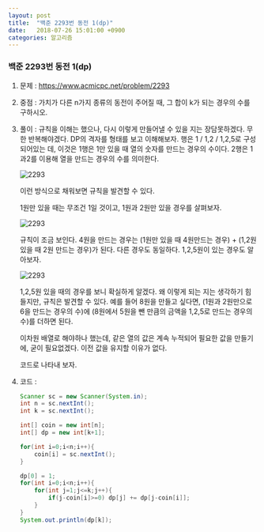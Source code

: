 ```yaml
---
layout: post
title:  "백준 2293번 동전 1(dp)"
date:   2018-07-26 15:01:00 +0900
categories: 알고리즘
---
```


### 백준 2293번 동전 1(dp)

1. 문제 : https://www.acmicpc.net/problem/2293

2. 중점 : 가치가 다른 n가지 종류의 동전이 주어질 때, 그 합이 k가 되는 경우의 수를 구하시오.

3. 풀이 : 규칙을 이해는 했으나, 다시 이렇게 만들어낼 수 있을 지는 장담못하겠다. 무한 반복해야겠다. DP의 격자를 형태를 보고 이해해보자. 행은 1 / 1,2 / 1,2,5로 구성되어있는 데, 이것은 1행은 1만 있을 때 열의 숫자를 만드는 경우의 수이다. 2행은 1과2를 이용해 열을 만드는 경우의 수를 의미한다. 

   ![2293](https://user-images.githubusercontent.com/33653318/43244687-b489de7c-90e6-11e8-93f8-e6dbba477e0f.png)

   이런 방식으로 채워보면 규칙을 발견할 수 있다. 

   1원만 있을 때는 무조건 1일 것이고, 1원과 2원만 있을 경우를 살펴보자.

   ![2293](https://user-images.githubusercontent.com/33653318/43244689-b4b26b62-90e6-11e8-9a69-3afa4711fa78.PNG)

   규칙이 조금 보인다. 4원을 만드는 경우는 (1원만 있을 때 4원만드는 경우) + (1,2원있을 때 2원 만드는 경우)가 된다. 다른 경우도 동일하다. 1,2,5원이 있는 경우도 알아보자.

   ![2293](https://user-images.githubusercontent.com/33653318/43244690-b4de2e32-90e6-11e8-8418-7e75f75e2f30.PNG)

   1,2,5원 있을 때의 경우를 보니 확실하게 알겠다. 왜 이렇게 되는 지는 생각하기 힘들지만, 규칙은 발견할 수 있다. 예를 들어 8원을 만들고 싶다면, (1원과 2원만으로 6을 만드는 경우의 수)에 (8원에서 5원을 뺀 만큼의 금액을 1,2,5로 만드는 경우의 수)를 더하면 된다. 

   이차원 배열로 해야하나 했는데, 같은 열의 값은 계속 누적되어 필요한 값을 만들기에, 굳이 필요없겠다. 이전 값을 유지할 이유가 없다. 

   코드로 나타내 보자.

4. 코드 :

   ```java
   Scanner sc = new Scanner(System.in);
   int n = sc.nextInt();
   int k = sc.nextInt();
   
   int[] coin = new int[n];
   int[] dp = new int[k+1];
   
   for(int i=0;i<n;i++){
       coin[i] = sc.nextInt();
   }
   
   dp[0] = 1;
   for(int i=0;i<n;i++){
       for(int j=1;j<=k;j++){
           if(j-coin[i]>=0) dp[j] += dp[j-coin[i]];
       }
   }
   System.out.println(dp[k]);
   ```
